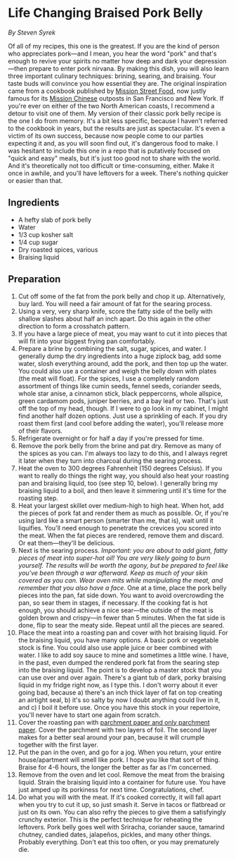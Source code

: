 # Life Changing Braised Pork Belly

_By Steven Syrek_

Of all of my recipes, this one is the greatest. If you are the kind of person who appreciates pork—and I mean, you hear the word "pork" and that's enough to revive your spirits no matter how deep and dark your depression—then prepare to enter pork nirvana. By making this dish, you will also learn three important culinary techniques: brining, searing, and braising. Your taste buds will convince you how essential they are. The original inspiration came from a cookbook published by [Mission Street Food](http://www.missionstreetfood.com), now justly famous for its [Mission Chinese](https://www.missionchinesefood.com) outposts in San Francisco and New York. If you're ever on either of the two North American coasts, I recommend a detour to visit one of them. My version of their classic pork belly recipe is the one I do from memory. It's a bit less specific, because I haven't referred to the cookbook in years, but the results are just as spectacular. It's even a victim of its own success, because now people come to our parties expecting it and, as you will soon find out, it's dangerous food to make. I was hesitant to include this one in a repo that is putatively focused on "quick and easy" meals, but it's just too good not to share with the world. And it's theoretically not too difficult or time-consuming, either. Make it once in awhile, and you'll have leftovers for a week. There's nothing quicker or easier than that.

## Ingredients

- A hefty slab of pork belly
- Water
- 1/3 cup kosher salt
- 1/4 cup sugar
- Dry roasted spices, various
- Braising liquid

## Preparation

1. Cut off some of the fat from the pork belly and chop it up. Alternatively, buy lard. You will need a fair amount of fat for the searing process.
2. Using a very, very sharp knife, score the fatty side of the belly with shallow slashes about half an inch apart. Do this again in the other direction to form a crosshatch pattern.
3. If you have a large piece of meat, you may want to cut it into pieces that will fit into your biggest frying pan comfortably.
4. Prepare a brine by combining the salt, sugar, spices, and water. I generally dump the dry ingredients into a huge ziplock bag, add some water, slosh everything around, add the pork, and then top up the water. You could also use a container and weigh the belly down with plates (the meat will float). For the spices, I use a completely random assortment of things like cumin seeds, fennel seeds, coriander seeds, whole star anise, a cinnamon stick, black peppercorns, whole allspice, green cardamom pods, juniper berries, and a bay leaf or two. That's just off the top of my head, though. If I were to go look in my cabinet, I might find another half dozen options. Just use a sprinkling of each. If you dry roast them first (and cool before adding the water), you'll release more of their flavors.
5. Refrigerate overnight or for half a day if you're pressed for time.
6. Remove the pork belly from the brine and pat dry. Remove as many of the spices as you can. I'm always too lazy to do this, and I always regret it later when they turn into charcoal during the searing process.
7. Heat the oven to 300 degrees Fahrenheit (150 degrees Celsius). If you want to really do things the right way, you should also heat your roasting pan and braising liquid, too (see step 10, below). I generally bring my braising liquid to a boil, and then leave it simmering until it's time for the roasting step.
8. Heat your largest skillet over medium-high to high heat. When hot, add the pieces of pork fat and render them as much as possible. Or, if you're using lard like a smart person (smarter than me, that is), wait until it liquifies. You'll need enough to penetrate the crevices you scored into the meat. When the fat pieces are rendered, remove them and discard. Or eat them—they'll be delicious.
9. Next is the searing process. _Important: you are about to add giant, fatty pieces of meat into super-hot oil! You are very likely going to burn yourself. The results will be worth the agony, but be prepared to feel like you've been through a war afterward. Keep as much of your skin covered as you can. Wear oven mits while manipulating the meat, and remember that you also have a face_. One at a time, place the pork belly pieces into the pan, fat side down. You want to avoid overcrowding the pan, so sear them in stages, if necessary. If the cooking fat is hot enough, you should achieve a nice sear—the outside of the meat is golden brown and crispy—in fewer than 5 minutes. When the fat side is done, flip to sear the meaty side. Repeat until all the pieces are seared.
10. Place the meat into a roasting pan and cover with hot braising liquid. For the braising liquid, you have many options. A basic pork or vegetable stock is fine. You could also use apple juice or beer combined with water. I like to add soy sauce to mine and sometimes a little wine. I have, in the past, even dumped the rendered pork fat from the searing step into the braising liquid. The point is to develop a master stock that you can use over and over again. There's a giant tub of dark, porky braising liquid in my fridge right now, as I type this. I don't worry about it ever going bad, because a) there's an inch thick layer of fat on top creating an airtight seal, b) it's so salty by now I doubt anything could live in it, and c) I boil it before use. Once you have this stock in your repertoire, you'll never have to start one again from scratch.
11. Cover the roasting pan with [parchment paper and only parchment paper](https://www.marthastewart.com/269281/parchment-vs-wax-paper). Cover the parchment with two layers of foil. The second layer makes for a better seal around your pan, because it will crumple together with the first layer.
12. Put the pan in the oven, and go for a jog. When you return, your entire house/apartment will smell like pork. I hope you like that sort of thing. Braise for 4-6 hours, the longer the better as far as I'm concerned.
13. Remove from the oven and let cool. Remove the meat from the braising liquid. Strain the braising liquid into a container for future use. You have just amped up its porkiness for next time. Congratulations, chef.
14. Do what you will with the meat. If it's cooked correctly, it will fall apart when you try to cut it up, so just smash it. Serve in tacos or flatbread or just on its own. You can also refry the pieces to give them a satisfyingly crunchy exterior. This is the perfect technique for reheating the leftovers. Pork belly goes well with Sriracha, coriander sauce, tamarind chutney, candied dates, jalapeños, pickles, and many other things. Probably everything. Don't eat this too often, or you may prematurely die.